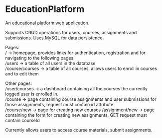 # EducationPlatform

An educational platform web application.  

Supports CRUD operations for users, courses, assignments and submissions. Uses MySQL for data persistence.  

Pages:  
/ -> homepage, provides links for authentication, registration and for navigating to the following pages:  
/users -> a table of all users in the database  
/course/courses -> a table of all courses, allows users to enroll in courses and to edit them  

Other pages:  
/user/courses -> a dashboard containing all the courses the currently logged user is enrolled in.  
/course -> page containing course assignments and user submissions for those assignments, request must contain id attribute  
/course/new -> page for creating new courses
/assignment/new -> page containing the form for creating new assignments, GET request must contain courseId  

Currently allows users to access course materials, submit assignments.  
